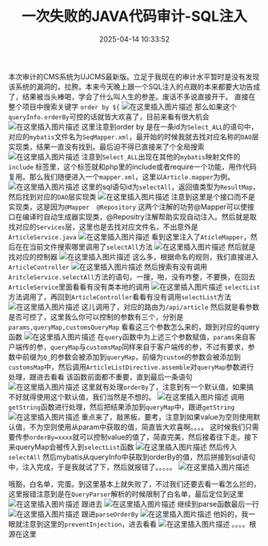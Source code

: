 ﻿---
title: 一次失败的JAVA代码审计-SQL注入
date: 2025-04-14 10:33:52
tags:
- SQL注入
- 代码审计
categories:
  - [漏洞分析]
  - [代码审计]
description: 本文介绍了 一次失败的JAVA代码审计-SQL注入
---

本次审计的CMS系统为UJCMS最新版。立足于我现在的审计水平暂时是没有发现该系统的漏洞的，拉胯。本来今天晚上跟一个SQL注入的点跟的本来都要大功告成了，结果被当头棒喝，学会了什么叫人生的参差。废话不多说直接开干。
直接在整个项目中搜索关键字 `order by ${`
![在这里插入图片描述](https://i-blog.csdnimg.cn/blog_migrate/82739f44b0d9fd7572daa223c583c0be.png)
那么如果这个`queryInfo.orderBy`可控的话就皆大欢喜了，目前来看有很大机会
![在这里插入图片描述](https://i-blog.csdnimg.cn/blog_migrate/46b91c4c867dea6874e9f5b174651dd2.png)
这里注意到order by 是在一条id为`Select_ALL`的语句中，对应的`mybatis`文件名为`SeqMapper.xml`，最开始的时候我就去找对应名称的`DAO`层实现类，结果一直没有找到。最后迫不得已直接来了个全局搜索
![在这里插入图片描述](https://i-blog.csdnimg.cn/blog_migrate/254a328e59662d472abdba7abd98d13f.png)
注意到`Select_ALL`出现在其他的`mybatis`映射文件的`include` 标签里，这个标签就和php里的include或者require一个功能，用作代码复用。那么我们随便进入一个`mapper.xml`，这里以`Article.mapper`为例。
![在这里插入图片描述](https://i-blog.csdnimg.cn/blog_migrate/82b1150a5d9c2d9bc9318d3b99103b37.png)
这里的sql语句id为`selectAll`，返回值类型为`ResultMap`，然后找到对应的`DAO`层实现类
![在这里插入图片描述](https://i-blog.csdnimg.cn/blog_migrate/4ab6fbb786f6ba96f10eb785e26d3065.png)
注意到这里是个接口而不是实现类，这是因为`@Mapper  @Repository` 这两个注解的功劳@Mapper可以使接口在编译时自动生成器实现类，@Repositry注解帮助实现自动注入。然后就是取找对应的`Services`层，这里也是去找对应文件名，不出意外是`ArticleService.java`
![在这里插入图片描述](https://i-blog.csdnimg.cn/blog_migrate/8f4a52e3de92113b3c20724aa72956ae.png)
看到这里注入了`AticleMapper`，然后在在当前文件搜索哪里调用了`selectAll`方法
![在这里插入图片描述](https://i-blog.csdnimg.cn/blog_migrate/518c76667202e3f11ddd6ca906bff8e8.png)
然后就是找对应的控制器
![在这里插入图片描述](https://i-blog.csdnimg.cn/blog_migrate/e1897c2399c77c6629719e39e9d52bf5.png)
这么多，根据命名的规则，我们直接进入`ArticleController`
![在这里插入图片描述](https://i-blog.csdnimg.cn/blog_migrate/1ee837af9def4c318f55e9699ea9b466.png)
然后搜索有没有调用`AritcleService.selectAll`方法的语句，一搜，啪，没有咋整，不要换，在回去`ArticleService`里面看看有没有类本地的调用
![在这里插入图片描述](https://i-blog.csdnimg.cn/blog_migrate/718dab1f95329a3b947da5e612dda9c8.png)
`selectList`方法调用了，再回到`ArticleController`看看有没有调用`selectList`方法
![在这里插入图片描述](https://i-blog.csdnimg.cn/blog_migrate/99ef6f21f07c0a3b05bf5d4b44cbbc79.png)
这儿调用了，对应的路由为`/api/article`
然后就是看参数是否可控了，这里我么你可以控制的参数有三个，分别是`params,queryMap,customsQueryMap`
看看这三个参数怎么来的，跟到对应的query函数
![在这里插入图片描述](https://i-blog.csdnimg.cn/blog_migrate/bbf42a23df56077d010c3608e991ad8e.png)
在`query`函数中为上述三个参数赋值，`params`来自客户端传的参，`queryMap`与`customsMap`同样来自于客户端传的参，不过有要求，参数中前缀为`Q_`的参数会被添加到`queryMap`，前缀为`custom`的参数会被添加到`customsMap`中，然后调用`ArticleListDirective.assemble`对`queryMap`参数进行处理，跟进去看看
该函数前面都不重要，直到最后一条语句
![在这里插入图片描述](https://i-blog.csdnimg.cn/blog_migrate/714c1936bd2e7b019ab31c6801599133.png)
这里就有处理`orderBy`了，注意到有一个默认值，如果搞不好就得使用这个默认值，我们当然是不想的。
![在这里插入图片描述](https://i-blog.csdnimg.cn/blog_migrate/e487e7b309c50c8a857d125af9804d8f.png)
调用`getString`函数进行处理，然后把结果添加到`queryMap`中，跟进`getString`
![在这里插入图片描述](https://i-blog.csdnimg.cn/blog_migrate/4335735042134ca1845e7eadff1f535b.png)
重点来了，敲黑板，要考，注意到如果value为空则使用默认值，不为空则使用从param中获取的值，简直皆大欢喜啊。。。。
这时候我们只需要传参`orderBy=xxxx`就可以控制value的值了，简直完美，然后接着往下走。接下来queryMap会被传入到`selectList`函数
![在这里插入图片描述](https://i-blog.csdnimg.cn/blog_migrate/afb5e6d4b004c18036df1cfa52cb0846.png)
然后传入`selectAll` 然后mybatis从queryInfo中获取到orderBy的值，然后拼接到sql语句中，注入完成，于是我就试了下，然后就报错了。。。。。
![在这里插入图片描述](https://i-blog.csdnimg.cn/blog_migrate/6ed045dfdeee0302e085577626fa6481.png)

哦豁，白名单，完蛋。到这里基本上就失败了，不过我们还要去看一看怎么拦的，这里报错注意到是在`QueryParser`解析的时候限制了白名单，最后定位到这里
![在这里插入图片描述](https://i-blog.csdnimg.cn/blog_migrate/791ada2e53ee84118d82feb21c5eb9b0.png)
跟进去
![在这里插入图片描述](https://i-blog.csdnimg.cn/blog_migrate/3768c9c3ce96f2e60702fe9c3fe0c8dd.png)
继续到parse函数最后一行
![在这里插入图片描述](https://i-blog.csdnimg.cn/blog_migrate/4e6fda6669c7b46c6f08dfdf4aebf804.png)
跟进`parseOrderBy`
![在这里插入图片描述](https://i-blog.csdnimg.cn/blog_migrate/99806a2b16e0e7ea3777e19f7029ae2f.png)
他妈的，我一眼就注意到这里的`preventInjection`，进去看看
![在这里插入图片描述](https://i-blog.csdnimg.cn/blog_migrate/aa41d49a6862016da9fcd45c4a4784b8.png)
。。。。根源在这里
